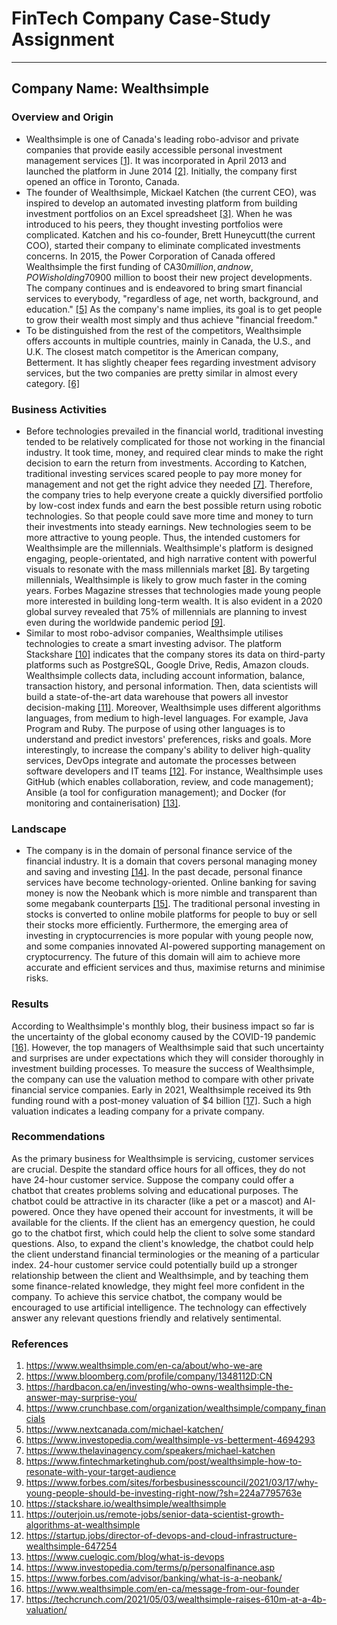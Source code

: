 # FinTech Company Case-Study Assignment
---
## Company Name: Wealthsimple

### Overview and Origin 
- Wealthsimple is one of Canada's leading robo-advisor and private companies that provide easily accessible personal investment management services [[1]](https://www.wealthsimple.com/en-ca/about/who-we-are). It was incorporated in April 2013 and launched the platform in June 2014 [[2]](https://www.bloomberg.com/profile/company/1348112D:CN). Initially, the company first opened an office in Toronto, Canada.
- The founder of Wealthsimple, Mickael Katchen (the current CEO), was inspired to develop an automated investing platform from building investment portfolios on an Excel spreadsheet [[3]](https://hardbacon.ca/en/investing/who-owns-wealthsimple-the-answer-may-surprise-you/). When he was introduced to his peers, they thought investing portfolios were complicated. Katchen and his co-founder, Brett Huneycutt(the current COO), started their company to eliminate complicated investments concerns. In 2015, the Power Corporation of Canada offered Wealthsimple the first funding of CA$30 million, and now, POW is holding 70% of Wealthsimple[[4]](https://www.crunchbase.com/organization/wealthsimple/company_financials). After nine rounds of funding, Wealthsimple received a total of CA$900 million to boost their new project developments. The company continues and is endeavored to bring smart financial services to everybody, "regardless of age, net worth, background, and education." [[5]](https://www.nextcanada.com/michael-katchen/) As the company's name implies, its goal is to get people to grow their wealth most simply and thus achieve "financial freedom."
- To be distinguished from the rest of the competitors, Wealthsimple offers accounts in multiple countries, mainly in Canada, the U.S., and U.K. The closest match competitor is the American company, Betterment. It has slightly cheaper fees regarding investment advisory services, but the two companies are pretty similar in almost every category. [[6]](https://www.investopedia.com/wealthsimple-vs-betterment-4694293)
### Business Activities
- Before technologies prevailed in the financial world, traditional investing tended to be relatively complicated for those not working in the financial industry. It took time, money, and required clear minds to make the right decision to earn the return from investments. According to Katchen, traditional investing services scared people to pay more money for management and not get the right advice they needed [[7]](https://www.thelavinagency.com/speakers/michael-katchen). Therefore, the company tries to help everyone create a quickly diversified portfolio by low-cost index funds and earn the best possible return using robotic technologies. So that people could save more time and money to turn their investments into steady earnings. New technologies seem to be more attractive to young people. Thus, the intended customers for Wealthsimple are the millennials. Wealthsimple's platform is designed engaging, people-orientated, and high narrative content with powerful visuals to resonate with the mass millennials market [[8]](https://www.fintechmarketinghub.com/post/wealthsimple-how-to-resonate-with-your-target-audience). By targeting millennials, Wealthsimple is likely to grow much faster in the coming years. Forbes Magazine stresses that technologies made young people more interested in building long-term wealth. It is also evident in a 2020 global survey revealed that 75% of millennials are planning to invest even during the worldwide pandemic period [[9]](https://www.forbes.com/sites/forbesbusinesscouncil/2021/03/17/why-young-people-should-be-investing-right-now/?sh=224a7795763e). 
- Similar to most robo-advisor companies, Wealthsimple utilises technologies to create a smart investing advisor. The platform Stackshare [[10]](https://stackshare.io/wealthsimple/wealthsimple) indicates that the company stores its data on third-party platforms such as PostgreSQL, Google Drive, Redis, Amazon clouds. Wealthsimple collects data, including account information, balance, transaction history, and personal information. Then, data scientists will build a state-of-the-art data warehouse that powers all investor decision-making [[11]](https://outerjoin.us/remote-jobs/senior-data-scientist-growth-algorithms-at-wealthsimple). Moreover, Wealthsimple uses different algorithms languages, from medium to high-level languages. For example, Java Program and Ruby. The purpose of using other languages is to understand and predict investors' preferences, risks and goals. More interestingly, to increase the company's ability to deliver high-quality services, DevOps integrate and automate the processes between software developers and IT teams [[12]](https://startup.jobs/director-of-devops-and-cloud-infrastructure-wealthsimple-647254). For instance, Wealthsimple uses GitHub (which enables collaboration, review, and code management); Ansible (a tool for configuration management); and Docker (for monitoring and containerisation) [[13]](https://www.cuelogic.com/blog/what-is-devops). 

### Landscape
- The company is in the domain of personal finance service of the financial industry. It is a domain that covers personal managing money and saving and investing [[14]](https://www.investopedia.com/terms/p/personalfinance.asp). In the past decade, personal finance services have become technology-oriented. Online banking for saving money is now the Neobank which is more nimble and transparent than some megabank counterparts [[15]](https://www.forbes.com/advisor/banking/what-is-a-neobank/). The traditional personal investing in stocks is converted to online mobile platforms for people to buy or sell their stocks more efficiently. Furthermore, the emerging area of investing in cryptocurrencies is more popular with young people now, and some companies innovated AI-powered supporting management on cryptocurrency. The future of this domain will aim to achieve more accurate and efficient services and thus, maximise returns and minimise risks. 
 
### Results
According to Wealthsimple's monthly blog, their business impact so far is the uncertainty of the global economy caused by the COVID-19 pandemic [[16]](https://www.wealthsimple.com/en-ca/message-from-our-founder). However, the top managers of Wealthsimple said that such uncertainty and surprises are under expectations which they will consider thoroughly in investment building processes. To measure the success of Wealthsimple, the company can use the valuation method to compare with other private financial service companies. Early in 2021, Wealthsimple received its 9th funding round with a post-money valuation of $4 billion [[17]](https://techcrunch.com/2021/05/03/wealthsimple-raises-610m-at-a-4b-valuation/). Such a high valuation indicates a leading company for a private company.

### Recommendations
As the primary business for Wealthsimple is servicing, customer services are crucial. Despite the standard office hours for all offices, they do not have 24-hour customer service. Suppose the company could offer a chatbot that creates problems solving and educational purposes. The chatbot could be attractive in its character (like a pet or a mascot) and AI-powered. Once they have opened their account for investments, it will be available for the clients. If the client has an emergency question, he could go to the chatbot first, which could help the client to solve some standard questions. Also, to expand the client's knowledge, the chatbot could help the client understand financial terminologies or the meaning of a particular index. 24-hour customer service could potentially build up a stronger relationship between the client and Wealthsimple, and by teaching them some finance-related knowledge, they might feel more confident in the company. To achieve this service chatbot, the company would be encouraged to use artificial intelligence. The technology can effectively answer any relevant questions friendly and relatively sentimental. 

### References
1. https://www.wealthsimple.com/en-ca/about/who-we-are
2. https://www.bloomberg.com/profile/company/1348112D:CN
3. https://hardbacon.ca/en/investing/who-owns-wealthsimple-the-answer-may-surprise-you/
4. https://www.crunchbase.com/organization/wealthsimple/company_financials
5. https://www.nextcanada.com/michael-katchen/
6. https://www.investopedia.com/wealthsimple-vs-betterment-4694293
7. https://www.thelavinagency.com/speakers/michael-katchen
8. https://www.fintechmarketinghub.com/post/wealthsimple-how-to-resonate-with-your-target-audience
9. https://www.forbes.com/sites/forbesbusinesscouncil/2021/03/17/why-young-people-should-be-investing-right-now/?sh=224a7795763e
10. https://stackshare.io/wealthsimple/wealthsimple
11. https://outerjoin.us/remote-jobs/senior-data-scientist-growth-algorithms-at-wealthsimple
12. https://startup.jobs/director-of-devops-and-cloud-infrastructure-wealthsimple-647254
13. https://www.cuelogic.com/blog/what-is-devops
14. https://www.investopedia.com/terms/p/personalfinance.asp
15. https://www.forbes.com/advisor/banking/what-is-a-neobank/
16. https://www.wealthsimple.com/en-ca/message-from-our-founder
17. https://techcrunch.com/2021/05/03/wealthsimple-raises-610m-at-a-4b-valuation/
